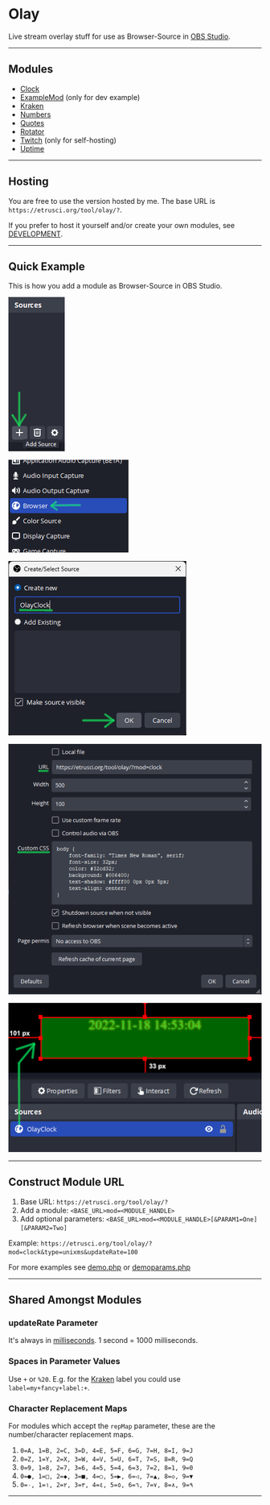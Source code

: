 # Olay

Live stream overlay stuff for use as Browser-Source in [OBS Studio](https://github.com/obsproject/obs-studio).

---

## Modules

- [Clock](./app/mod/clock/README.md)
- [ExampleMod](./app/mod/examplemod/README.md) (only for dev example)
- [Kraken](./app/mod/kraken/README.md)
- [Numbers](./app/mod/numbers/README.md)
- [Quotes](./app/mod/quotes/README.md)
- [Rotator](./app/mod/rotator/README.md)
- [Twitch](./app/mod/twitch/README.md) (only for self-hosting)
- [Uptime](./app/mod/uptime/README.md)

---

## Hosting

You are free to use the version hosted by me. The base URL is `https://etrusci.org/tool/olay/?`.

If you prefer to host it yourself and/or create your own modules, see [DEVELOPMENT](./DEVELOPMENT.md).

---

## Quick Example

This is how you add a module as Browser-Source in OBS Studio.

![1a](./doc/1a.png)

![1b](./doc/1b.png)

![2](./doc/2.png)

![3-5](./doc/3-5.png)

![6](./doc/6.png)

---

## Construct Module URL

1. Base URL: `https://etrusci.org/tool/olay/?`
2. Add a module: `<BASE_URL>mod=<MODULE_HANDLE>`
3. Add optional parameters: `<BASE_URL>mod=<MODULE_HANDLE>[&PARAM1=One][&PARAM2=Two]`

Example: `https://etrusci.org/tool/olay/?mod=clock&type=unixms&updateRate=100`

For more examples see [demo.php](https://etrusci.org/tool/olay/demo.php) or [demoparams.php](./app/lib/demoparams.php)

---

## Shared Amongst Modules

### updateRate Parameter

It's always in [milliseconds](https://en.wikipedia.org/wiki/Millisecond). 1 second = 1000 milliseconds.

### Spaces in Parameter Values

Use `+` or `%20`. E.g. for the [Kraken](./app/mod/kraken/README.md) label you could use `label=my+fancy+label:+`.

### Character Replacement Maps

For modules which accept the `repMap` parameter, these are the number/character replacement maps.

1. `0=A, 1=B, 2=C, 3=D, 4=E, 5=F, 6=G, 7=H, 8=I, 9=J`
2. `0=Z, 1=Y, 2=X, 3=W, 4=V, 5=U, 6=T, 7=S, 8=R, 9=Q`
3. `0=9, 1=8, 2=7, 3=6, 4=5, 5=4, 6=3, 7=2, 8=1, 9=0`
4. `0=●, 1=□, 2=◆, 3=■, 4=○, 5=▶, 6=◁, 7=▲, 8=◇, 9=▼`
5. `0=٠, 1=١, 2=٢, 3=٣, 4=٤, 5=٥, 6=٦, 7=٧, 8=٨, 9=٩`

---






















































<!--




## Usage

**Add a Browser-Source to your Scene:**

![1a](./doc/1a.png) ![1b](./doc/1b.png) ![2](./doc/2.png)

**Enter the module URL, adjust CSS and other settings:**

![3-5](./doc/3-5.png)

**You did it!**

![6](./doc/6.png)

---

## Change Module Output Style

The default CSS is as follow:

```css
body {
    /* basic reset */
    margin: 0;
    padding: 0;
    border: 0;
    overflow: hidden;
    min-width: 100vw;
    min-height: 100vh;
    /* basic style */
    font-family: sans-serif;
    font-size: 16px;
    color: #00ac86;
    background: transparent;
}
/* available but empty by default */
div.olay {}
div.mod {}
```

`div.olay` is the outer wrapper of `div.mod`.  
`div.mod` is the inner wrapper, where the module output will displayed.

In HTML this looks like this:
```html
<div class="olay">
    <div class="mod">
        module output will be here
    </div>
</div>
```
But you can also only change the `body` style to start. The wrappers are really just to give some more flexibility to those who want it.

Here are two examples to copy&paste into the Browser-Source's CSS field.

```css
/* Styles for the whole module page - this is most probably what you want */
body {
    font-family: 'Times New Roman', serif;
    font-size: 32px;
    color: #32cd32;
    background: #006400;
    text-shadow: #ffff00 0px 0px 5px;
    text-align: center;
}
```

```css
/* Separate styles for body, div.olay and div.mod */
body {
    background: #006400;
}

div.olay {
    border: 1px solid #0000ff;
    padding: 10px;
}

div.mod {
    color: #32cd32;
    border: 1px solid #ffff00;
    padding: 10px;
}
```

New to CSS? Checkout the [CSS Docs](https://developer.mozilla.org/en-US/docs/Web/CSS)!  
Need a color picker, [click here](https://duckduckgo.com/?t=ffab&q=color+picker&ia=answer) :-)

---

-->
